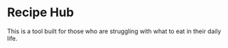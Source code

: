 # Recipe Hub

This is a tool built for those who are struggling with what to eat in their daily life.
